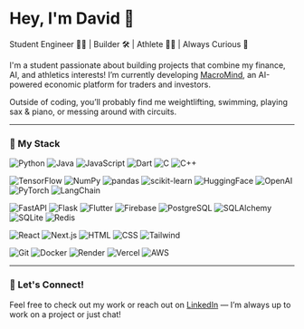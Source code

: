 # Hey, I'm David 👋  
Student Engineer 👨‍💻 | Builder 🛠️ | Athlete 🏊‍♂️ | Always Curious 💭

I'm a student passionate about building projects that combine my finance, AI, and athletics interests! I’m currently developing [MacroMind](https://github.com/davidshch/MacroMind), an AI-powered economic platform for traders and investors.

Outside of coding, you’ll probably find me weightlifting, swimming, playing sax & piano, or messing around with circuits.

---

### 🧰 My Stack  
![Python](https://img.shields.io/badge/Python-3776AB?style=flat&logo=python&logoColor=white)
![Java](https://img.shields.io/badge/Java-orange?style=flat&logo=java&logoColor=white)
![JavaScript](https://img.shields.io/badge/JavaScript-F7DF1E?style=flat&logo=javascript&logoColor=black)
![Dart](https://img.shields.io/badge/Dart-0175C2?style=flat&logo=dart&logoColor=white)
![C](https://img.shields.io/badge/C-00599C?style=flat&logo=c&logoColor=white)
![C++](https://img.shields.io/badge/C++-00599C?style=flat&logo=c%2B%2B&logoColor=white)

![TensorFlow](https://img.shields.io/badge/TensorFlow-FF6F00?style=flat&logo=tensorflow&logoColor=white)
![NumPy](https://img.shields.io/badge/NumPy-%23013243?style=flat&logo=numpy&logoColor=white)
![pandas](https://img.shields.io/badge/pandas-%23150458?style=flat&logo=pandas&logoColor=white)
![scikit-learn](https://img.shields.io/badge/scikit--learn-F7931E?style=flat&logo=scikit-learn&logoColor=white)
![HuggingFace](https://img.shields.io/badge/HuggingFace-FFD21F?style=flat&logo=huggingface&logoColor=black)
![OpenAI](https://img.shields.io/badge/OpenAI-74aa9c?style=flat&logo=openai&logoColor=white)
![PyTorch](https://img.shields.io/badge/PyTorch-%23EE4C2C?style=flat&logo=pytorch&logoColor=white)
![LangChain](https://img.shields.io/badge/LangChain-%231C3C3C?style=flat&logo=langchain&logoColor=white)

![FastAPI](https://img.shields.io/badge/FastAPI-005571?style=flat&logo=fastapi)
![Flask](https://img.shields.io/badge/Flask-000000?style=flat&logo=flask&logoColor=white)
![Flutter](https://img.shields.io/badge/Flutter-%2302569B?style=flat&logo=flutter&logoColor=white)
![Firebase](https://img.shields.io/badge/Firebase-FFCA28?style=flat&logo=firebase&logoColor=black)
![PostgreSQL](https://img.shields.io/badge/PostgreSQL-336791?style=flat&logo=postgresql&logoColor=white)
![SQLAlchemy](https://img.shields.io/badge/SQLAlchemy-%23D71F00?style=flat&logo=sqlalchemy&logoColor=white)
![SQLite](https://img.shields.io/badge/SQLite-%23003B57?style=flat&logo=sqlite&logoColor=white)
![Redis](https://img.shields.io/badge/Redis-DC382D?style=flat&logo=redis&logoColor=white)

![React](https://img.shields.io/badge/React-61DAFB?style=flat&logo=react&logoColor=black)
![Next.js](https://img.shields.io/badge/Next.js-000000?style=flat&logo=nextdotjs&logoColor=white)
![HTML](https://img.shields.io/badge/HTML5-E34F26?style=flat&logo=html5&logoColor=white)
![CSS](https://img.shields.io/badge/CSS3-1572B6?style=flat&logo=css3&logoColor=white)
![Tailwind](https://img.shields.io/badge/Tailwind-%2306B6D4?style=flat&logo=tailwindcss&logoColor=white&link=https%3A%2F%2Flinkedin.com%2Fin%2Fdavidshcherbatykh)

![Git](https://img.shields.io/badge/Git-F05032?style=flat&logo=git&logoColor=white)
![Docker](https://img.shields.io/badge/Docker-%232496ED?style=flat&logo=docker&logoColor=white)
![Render](https://img.shields.io/badge/Render-46E3B7?style=flat&logo=render&logoColor=black)
![Vercel](https://img.shields.io/badge/Vercel-000000?style=flat&logo=vercel&logoColor=white)
![AWS](https://img.shields.io/badge/AWS-232F3E?style=flat&logo=amazonwebservices&logoColor=white)

---

### 🤝 Let's Connect!
Feel free to check out my work or reach out on [LinkedIn](https://linkedin.com/in/davidshcherbatykh) — I’m always up to work on a project or just chat!



